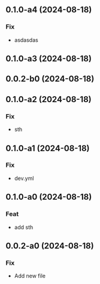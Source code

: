## 0.1.0-a4 (2024-08-18)

### Fix

- asdasdas

## 0.1.0-a3 (2024-08-18)

## 0.0.2-b0 (2024-08-18)

## 0.1.0-a2 (2024-08-18)

### Fix

- sth

## 0.1.0-a1 (2024-08-18)

### Fix

- dev.yml

## 0.1.0-a0 (2024-08-18)

### Feat

- add sth

## 0.0.2-a0 (2024-08-18)

### Fix

- Add new file
